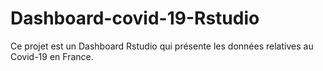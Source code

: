 # Dashboard-covid-19-Rstudio
Ce projet est un Dashboard Rstudio qui présente les données relatives au Covid-19 en France.
